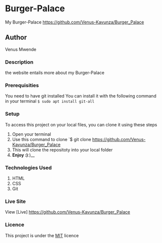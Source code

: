 # Burger-Palace
My Burger-Palace https://github.com/Venus-Kavunza/Burger_Palace
## Author
Venus Mwende
### Description
the website entails more about my Burger-Palace
### Prerequisities
You need to have git installed
You can install it with the following command in your terminal
`$ sudo apt install git-all`
### Setup
To access this project on your local files, you can clone it using these steps
1. Open your terminal
1. Use this command to clone `$ git clone
https://github.com/Venus-Kavunza/Burger_Palace
1. This will clone the repositoty into your local folder
1. __Enjoy :)__:)__
### Technologies Used
1. HTML
1. CSS
1. Git
### Live Site
View [Live] https://github.com/Venus-Kavunza/Burger_Palace
### Licence
This project is under the  [MIT](LICENSE) licence
